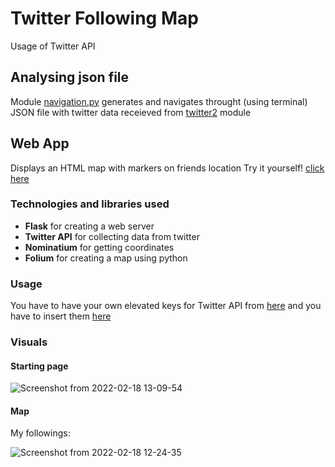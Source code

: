# Twitter Following Map
Usage of Twitter API

## Analysing json file
Module [navigation.py](https://github.com/beheni/TwitterAPI/blob/main/navigation.py) generates and navigates throught (using terminal) JSON file with twitter data receieved from [twitter2](https://github.com/beheni/TwitterAPI/blob/main/twitter2.py) module

## Web App
Displays an HTML map with markers on friends location
Try it yourself! [click here](http://beheni.pythonanywhere.com/)
### Technologies and libraries used
- **Flask** for creating a web server
- **Twitter API** for collecting data from twitter
- **Nominatium** for getting coordinates 
- **Folium** for creating a map using python
### Usage
You have to have your own elevated keys for Twitter API from [here](https://developer.twitter.com/en/products/twitter-api) and you have to insert them [here](https://github.com/beheni/TwitterAPI/blob/main/hidden.py)

### Visuals
#### Starting page

![Screenshot from 2022-02-18 13-09-54](https://user-images.githubusercontent.com/91615487/154671845-d036b62b-a354-4e39-a71a-221025187163.png)
#### Map
My followings:

![Screenshot from 2022-02-18 12-24-35](https://user-images.githubusercontent.com/91615487/154671840-ed9a10d6-a615-4f8a-bbc6-d2b3397d49aa.png)
